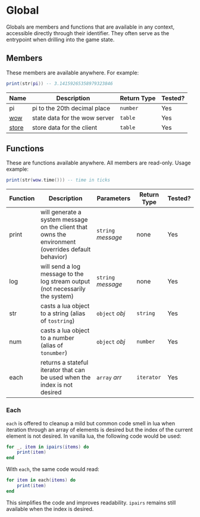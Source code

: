 # Global

Globals are members and functions that are available in any context, accessible directly through their identifier. They often serve as the entrypoint when drilling into the game state.

## Members

These members are available anywhere. For example:

```lua
print(str(pi)) -- 3.14159265358979323846
```

| Name           | Description                   | Return Type | Tested? |
| -------------- | ----------------------------- | ----------- | ------- |
| pi             | pi to the 20th decimal place  | `number`    | Yes     |
| [wow](wow)     | state data for the wow server | `table`     | Yes     |
| [store](store) | store data for the client     | `table`     | Yes     |

## Functions

These are functions available anywhere. All members are read-only. Usage example:

```lua
print(str(wow.time())) -- time in ticks
```

| Function | Description                                                                                         | Parameters         | Return Type | Tested? |
| -------- | --------------------------------------------------------------------------------------------------- | ------------------ | ----------- | ------- |
| print    | will generate a system message on the client that owns the environment (overrides default behavior) | `string` _message_ | none        | Yes     |
| log      | will send a log message to the log stream output (not necessarily the system)                       | `string` _message_ | none        | Yes     |
| str      | casts a lua object to a string (alias of `tostring`)                                                | `object` _obj_     | `string`    | Yes     |
| num      | casts a lua object to a number (alias of `tonumber`)                                                | `object` _obj_     | `number`    | Yes     |
| each     | returns a stateful iterator that can be used when the index is not desired                          | `array` _arr_      | `iterator`  | Yes     |

### Each

`each` is offered to cleanup a mild but common code smell in lua when iteration through an array of elements is desired but the index of the current element is not desired. In vanilla lua, the following code would be used:

```lua
for _, item in ipairs(items) do
    print(item)
end
```

With `each`, the same code would read:

```lua
for item in each(items) do
    print(item)
end
```

This simplifies the code and improves readability. `ipairs` remains still available when the index is desired.
